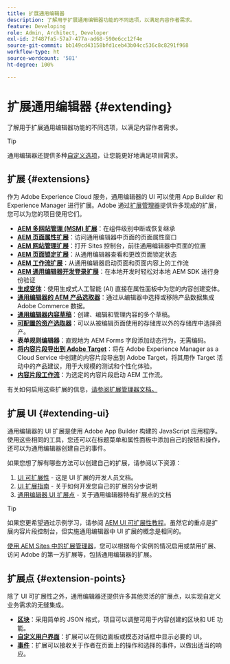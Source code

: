 ```yaml
---
title: 扩展通用编辑器
description: 了解用于扩展通用编辑器功能的不同选项，以满足内容作者需求。
feature: Developing
role: Admin, Architect, Developer
exl-id: 2f487fa5-57a7-477a-ad68-590e6cc12f4e
source-git-commit: bb149cd43158bfd1ceb43b04cc536c8c8291f968
workflow-type: ht
source-wordcount: '581'
ht-degree: 100%

---
```


# 扩展通用编辑器 {#extending}

了解用于扩展通用编辑器功能的不同选项，以满足内容作者需求。

>[!TIP]
>
>通用编辑器还提供多种[自定义选项](/help/implementing/universal-editor/customizing.md)，让您能更好地满足项目需求。

## 扩展 {#extensions}

作为 Adobe Experience Cloud 服务，通用编辑器的 UI 可以使用 App Builder 和 Experience Manager 进行扩展。Adobe 通过[扩展管理器](https://experience.adobe.com/aem/extension-manager)提供许多现成的扩展，您可以为您的项目使用它们。

* **[AEM 多网站管理 (MSM) 扩展](/help/sites-cloud/authoring/universal-editor/authoring.md#inheritance)**：在组件级别中断或恢复继承
* **[AEM 页面属性扩展](/help/sites-cloud/authoring/universal-editor/authoring.md#page-properties)**：访问通用编辑器中页面的页面属性窗口
* **[AEM 网站管理扩展](/help/sites-cloud/authoring/universal-editor/authoring.md#sites-console)**：打开 Sites 控制台，前往通用编辑器中页面的位置
* **[AEM 页面锁定扩展](/help/sites-cloud/authoring/universal-editor/authoring.md#locking-pages)**：从通用编辑器查看和更改页面锁定状态
* **[AEM 工作流扩展](/help/sites-cloud/authoring/universal-editor/authoring.md#workflows)**：从通用编辑器启动页面和页面内容上的工作流
* **[AEM 通用编辑器开发登录扩展](/help/sites-cloud/authoring/universal-editor/authoring.md#developer-login)**：在本地开发时轻松对本地 AEM SDK 进行身份验证
* **[生成变体](/help/generative-ai/generate-variations-integrated-editor.md)**：使用生成式人工智能 (AI) 直接在属性面板中为您的内容创建变体。
* **[通用编辑器的 AEM 产品选取器](https://developer.adobe.com/uix/docs/extension-manager/extension-developed-by-adobe/ue-product-picker/)**：通过从编辑器中选择或移除产品数据集成 Adobe Commerce 数据。
* **[通用编辑器内容草稿](https://developer.adobe.com/uix/docs/extension-manager/extension-developed-by-adobe/universal-editor-content-drafts/)**：创建、编辑和管理内容的多个草稿。
* **[可配置的资产选取器](https://developer.adobe.com/uix/docs/extension-manager/extension-developed-by-adobe/configurable-asset-picker/)**：可以从被编辑页面使用的存储库以外的存储库中选择资产。
* **表单规则编辑器**：直观地为 AEM Forms 字段添加动态行为，无需编码。
* **[将内容片段导出到 Adobe Target](https://developer.adobe.com/uix/docs/extension-manager/extension-developed-by-adobe/exporting-content-fragment-to-adobe-target/)**：将在 Adobe Experience Manager as a Cloud Service 中创建的内容片段导出到 Adobe Target，将其用作 Target 活动中的产品建议，用于大规模的测试和个性化体验。
* **[内容片段工作流](https://developer.adobe.com/uix/docs/extension-manager/extension-developed-by-adobe/content-fragments-workflows/)**：为选定的内容片段启动 AEM 工作流。

有关如何启用这些扩展的信息，[请参阅扩展管理器文档。](https://developer.adobe.com/uix/docs/extension-manager/feature-highlights/#enablingdisabling-extensions)

## 扩展 UI {#extending-ui}

通用编辑器的 UI 扩展是使用 Adobe App Builder 构建的 JavaScript 应用程序。使用这些相同的工具，您还可以在标题菜单和属性面板中添加自己的按钮和操作，还可以为通用编辑器创建自己的事件。

如果您想了解有哪些方法可以创建自己的扩展，请参阅以下资源：

1. [UI 可扩展性](https://developer.adobe.com/uix/docs/) - 这是 UI 扩展的开发人员文档。
1. [UI 扩展指南](https://developer.adobe.com/uix/docs/guides/) - 关于如何开发您自己的扩展的分步说明
1. [通用编辑器 UI 扩展点](https://developer.adobe.com/uix/docs/services/aem-universal-editor/) - 关于通用编辑器特有扩展点的文档

>[!TIP]
>
>如果您更希望通过示例学习，请参阅 [AEM UI 可扩展性教程](https://experienceleague.adobe.com/zh-hans/docs/experience-manager-learn/cloud-service/developing/extensibility/ui/overview)。虽然它的重点是扩展内容片段控制台，但实施通用编辑器中 UI 扩展的概念是相同的。

[使用 AEM Sites 中的扩展管理器](https://developer.adobe.com/uix/docs/extension-manager/)，您可以根据每个实例的情况启用或禁用扩展、访问 Adobe 的第一方扩展等，包括通用编辑器的扩展。

## 扩展点 {#extension-points}

除了 UI 可扩展性之外，通用编辑器还提供许多其他灵活的扩展点，以实现自定义业务需求的无缝集成。

* **[区块](https://www.aem.live/developer/block-collection)**：采用简单的 JSON 格式，项目可以调整可用于内容创建的区块和 UE 功能。
* **[自定义用户界面](#extending-ui)**：扩展可以在侧边面板或模态对话框中显示必要的 UI。
* **[事件](/help/implementing/universal-editor/events.md)**：扩展可以接收关于作者在页面上的操作和选择的事件，以做出适当的响应。
